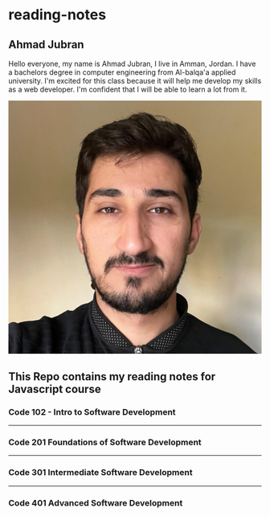 # reading-notes

## Ahmad Jubran

Hello everyone,
my name is Ahmad Jubran, I live in Amman, Jordan. I have a bachelors degree in computer engineering from Al-balqa'a applied university. I'm excited for this class because it will help me develop my skills as a web developer. I'm confident that I will be able to learn a lot from it.

![Me!](img/AhmadPhoto.jpg)

## This Repo contains my reading notes for Javascript course

### Code 102 - Intro to Software Development

---

### Code 201 Foundations of Software Development

---

### Code 301 Intermediate Software Development

---

### Code 401 Advanced Software Development

